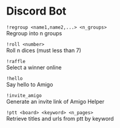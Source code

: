 # Discord Bot
`!regroup <name1,name2,...> <n_groups>`</br>
Regroup into n groups

`!roll <number>`</br>
Roll n dices (must less than 7)

`!raffle`</br>
Select a winner online

`!hello`</br>
Say hello to Amigo

`!invite_amigo`</br>
Generate an invite link of Amigo Helper

`!ptt <board> <keyword> <n_pages>`</br>
Retrieve titles and urls from ptt by keyword